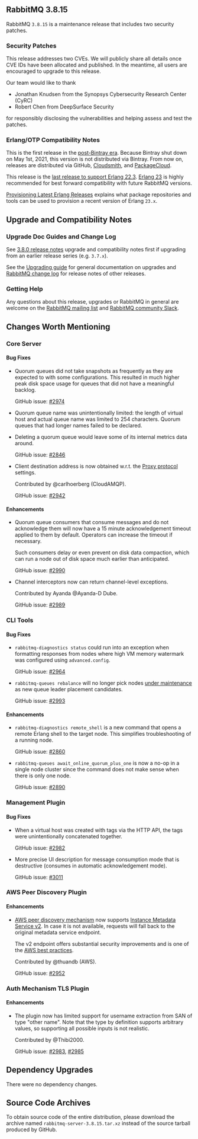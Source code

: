 ## RabbitMQ 3.8.15

RabbitMQ `3.8.15` is a maintenance release that includes two security patches.

### Security Patches

This release addresses two CVEs. We will publicly share all details once CVE IDs have been allocated
and published. In the meantime, all users are encouraged to upgrade to this release.

Our team would like to thank

 * Jonathan Knudsen from the Synopsys Cybersecurity Research Center (CyRC)
 * Robert Chen from DeepSurface Security

for responsibly disclosing the vulnerabilities and helping assess and test
the patches.

### Erlang/OTP Compatibility Notes

This is the first release in the [post-Bintray era](https://blog.rabbitmq.com/posts/2021/03/migrate-off-of-bintray/).
Because Bintray shut down on May 1st, 2021, this version is not distributed via Bintray.
From now on, releases are distributed via GitHub, [Cloudsmith](https://cloudsmith.io/~rabbitmq/repos/),
and [PackageCloud](https://packagecloud.io/rabbitmq).

This release is the [last release to support Erlang 22.3](https://blog.rabbitmq.com/posts/2021/03/erlang-24-support-roadmap/).
[Erlang 23](http://blog.erlang.org/OTP-23-Highlights/) is highly recommended
for best forward compatibility with future RabbitMQ versions.

[Provisioning Latest Erlang Releases](https://www.rabbitmq.com/which-erlang.html#erlang-repositories) explains
what package repositories and tools can be used to provision a recent version of Erlang `23.x`.


## Upgrade and Compatibility Notes

### Upgrade Doc Guides and Change Log

See [3.8.0 release notes](https://github.com/rabbitmq/rabbitmq-server/releases/tag/v3.8.0) upgrade and
compatibility notes first if upgrading from an earlier release series (e.g. `3.7.x`).

See the [Upgrading guide](https://www.rabbitmq.com/upgrade.html) for general documentation on upgrades and
[RabbitMQ change log](https://www.rabbitmq.com/changelog.html) for release notes of other releases.


### Getting Help

Any questions about this release, upgrades or RabbitMQ in general are welcome on the [RabbitMQ mailing list](https://groups.google.com/forum/#!forum/rabbitmq-users)
and [RabbitMQ community Slack](https://rabbitmq-slack.herokuapp.com/).


## Changes Worth Mentioning

### Core Server

#### Bug Fixes

 * Quorum queues did not take snapshots as frequently as they are expected to with some configurations.
   This resulted in much higher peak disk space usage for queues that did not have a meaningful backlog.

   GitHub issue: [#2974](https://github.com/rabbitmq/rabbitmq-server/issues/2974)

 * Quorum queue name was unintentionally limited: the length of virtual host and actual queue name
   was limited to 254 characters. Quorum queues that had longer names failed to be declared.

 * Deleting a quorum queue would leave some of its internal metrics data around.

   GitHub issue: [#2846](https://github.com/rabbitmq/rabbitmq-server/pull/2846)

 * Client destination address is now obtained w.r.t. the [Proxy protocol](https://www.rabbitmq.com/networking.html#proxy-protocol) settings.

   Contributed by @carlhoerberg (CloudAMQP).

   GitHub issue: [#2942](https://github.com/rabbitmq/rabbitmq-server/pull/2942)

#### Enhancements

 * Quorum queue consumers that consume messages and do not acknowledge them will now have a 15 minute
   acknowledgement timeout applied to them by default. Operators can increase the timeout if necessary.

   Such consumers delay or even prevent on disk data compaction, which can run a node out of disk
   space much earlier than anticipated.

   GitHub issue: [#2990](https://github.com/rabbitmq/rabbitmq-server/pull/2990)

 * Channel interceptors now can return channel-level exceptions.

   Contributed by Ayanda @Ayanda-D Dube.

   GitHub issue: [#2989](https://github.com/rabbitmq/rabbitmq-server/pull/2989)


### CLI Tools

#### Bug Fixes

 * `rabbitmq-diagnostics status` could run into an exception when formatting responses
   from nodes where high VM memory watermark was configured using `advanced.config`.

   GitHub issue: [#2964](https://github.com/rabbitmq/rabbitmq-server/issues/2964)

 * `rabbitmq-queues rebalance` will no longer pick nodes [under maintenance](https://www.rabbitmq.com/upgrade.html#maintenance-mode)
   as new queue leader placement candidates.

   GitHub issue: [#2993](https://github.com/rabbitmq/rabbitmq-server/pull/2993)

#### Enhancements

 * `rabbitmq-diagnostics remote_shell` is a new command that opens a remote Erlang shell
   to the target node. This simplifies troubleshooting of a running node.

   GitHub issue: [#2860](https://github.com/rabbitmq/rabbitmq-server/pull/2860)

 * `rabbitmq-queues await_online_quorum_plus_one` is now a no-op in a single node cluster
   since the command does not make sense when there is only one node.

   GitHub issue: [#2890](https://github.com/rabbitmq/rabbitmq-server/pull/2890)


### Management Plugin

#### Bug Fixes

 * When a virtual host was created with tags via the HTTP API, the tags were unintentionally
   concatenated together.

   GitHub issue: [#2982](https://github.com/rabbitmq/rabbitmq-server/pull/2982)

 * More precise UI description for message consumption mode that is destructive (consumes in automatic acknowledgement mode).

   GitHub issue: [#3011](https://github.com/rabbitmq/rabbitmq-server/pull/3011)


### AWS Peer Discovery Plugin

#### Enhancements

 * [AWS peer discovery mechanism](https://www.rabbitmq.com/cluster-formation.html#peer-discovery-aws) now supports
   [Instance Metadata Service v2](https://docs.aws.amazon.com/AWSEC2/latest/UserGuide/configuring-instance-metadata-service.html).
   In case it is not available, requests will fall back to the original metadata service endpoint.

   The v2 endpoint offers substantial security improvements and is one of
   the [AWS best practices](https://docs.aws.amazon.com/securityhub/latest/userguide/securityhub-standards-fsbp-controls.html#ec2-8-remediation).

   Contributed by @thuandb (AWS).

   GitHub issue: [#2952](https://github.com/rabbitmq/rabbitmq-server/pull/2952)


### Auth Mechanism TLS Plugin

#### Enhancements

 * The plugin now has limited support for username extraction from SAN of type "other name".
   Note that the type by definition supports arbitrary values, so supporting all possible
   inputs is not realistic.

   Contributed by @Thibi2000.

   GitHub issue: [#2983](https://github.com/rabbitmq/rabbitmq-server/issues/2983), [#2985](https://github.com/rabbitmq/rabbitmq-server/issues/2985)

## Dependency Upgrades

 There were no dependency changes.


## Source Code Archives

To obtain source code of the entire distribution, please download the archive named `rabbitmq-server-3.8.15.tar.xz`
instead of the source tarball produced by GitHub.
